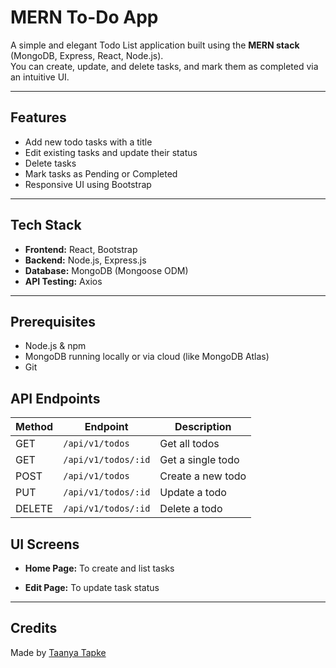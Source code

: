 # MERN To-Do App

A simple and elegant Todo List application built using the **MERN stack** (MongoDB, Express, React, Node.js).  
You can create, update, and delete tasks, and mark them as completed via an intuitive UI.

---

## Features

-  Add new todo tasks with a title
-  Edit existing tasks and update their status
-  Delete tasks
-  Mark tasks as Pending or Completed
-  Responsive UI using Bootstrap

---

## Tech Stack

- **Frontend:** React, Bootstrap
- **Backend:** Node.js, Express.js
- **Database:** MongoDB (Mongoose ODM)
- **API Testing:** Axios

---


## Prerequisites

- Node.js & npm
- MongoDB running locally or via cloud (like MongoDB Atlas)
- Git


## API Endpoints   
| Method | Endpoint            | Description       |
| ------ | ------------------- | ----------------- |
| GET    | `/api/v1/todos`     | Get all todos     |
| GET    | `/api/v1/todos/:id` | Get a single todo |
| POST   | `/api/v1/todos`     | Create a new todo |
| PUT    | `/api/v1/todos/:id` | Update a todo     |
| DELETE | `/api/v1/todos/:id` | Delete a todo     |


## UI Screens  
* **Home Page:** To create and list tasks

* **Edit Page:** To update task status

---

## Credits  
Made by [Taanya Tapke](https://www.linkedin.com/in/taanya-tapke-2377a2273?utm_source=share&utm_campaign=share_via&utm_content=profile&utm_medium=android_app)
